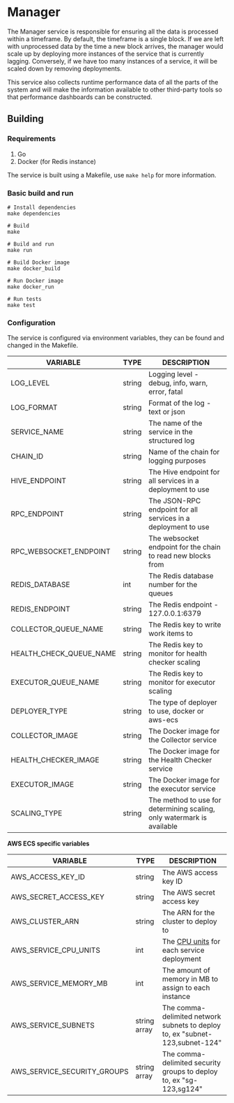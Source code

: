 # Manager

The Manager service is responsible for ensuring all the data is processed within
a timeframe. By default, the timeframe is a single block. If we are left with 
unprocessed data by the time a new block arrives, the manager would scale up by 
deploying more instances of the service that is currently lagging. Conversely, if
we have too many instances of a service, it will be scaled down by removing
deployments.

This service also collects runtime performance data of all the parts of the 
system and will make the information available to other third-party tools so
that performance dashboards can be constructed.

## Building

### Requirements

1. Go
2. Docker (for Redis instance)

The service is built using a Makefile, use `make help` for more information.

### Basic build and run

```shell
# Install dependencies
make dependencies

# Build
make

# Build and run
make run

# Build Docker image
make docker_build

# Run Docker image
make docker_run

# Run tests
make test
```

### Configuration

The service is configured via environment variables, they can be found and 
changed in the Makefile.

|VARIABLE|TYPE|DESCRIPTION|
|--------|----|-----------|
LOG_LEVEL|string|Logging level - debug, info, warn, error, fatal|
LOG_FORMAT|string|Format of the log - text or json|
SERVICE_NAME|string|The name of the service in the structured log|
CHAIN_ID|string|Name of the chain for logging purposes|
HIVE_ENDPOINT|string|The Hive endpoint for all services in a deployment to use|
RPC_ENDPOINT|string|The JSON-RPC endpoint for all services in a deployment to use|
RPC_WEBSOCKET_ENDPOINT|string|The websocket endpoint for the chain to read new blocks from|
REDIS_DATABASE|int|The Redis database number for the queues|
REDIS_ENDPOINT|string|The Redis endpoint - 127.0.0.1:6379|
COLLECTOR_QUEUE_NAME|string|The Redis key to write work items to|
HEALTH_CHECK_QUEUE_NAME|string|The Redis key to monitor for health checker scaling|
EXECUTOR_QUEUE_NAME|string|The Redis key to monitor for executor scaling|
DEPLOYER_TYPE|string|The type of deployer to use, docker or aws-ecs|
COLLECTOR_IMAGE|string|The Docker image for the Collector service|
HEALTH_CHECKER_IMAGE|string|The Docker image for the Health Checker service|
EXECUTOR_IMAGE|string|The Docker image for the executor service|
SCALING_TYPE|string|The method to use for determining scaling, only watermark is available|


__AWS ECS specific variables__

|VARIABLE|TYPE|DESCRIPTION|
|--------|----|-----------|
AWS_ACCESS_KEY_ID|string|The AWS access key ID|
AWS_SECRET_ACCESS_KEY|string|The AWS secret access key|
AWS_CLUSTER_ARN|string|The ARN for the cluster to deploy to|
AWS_SERVICE_CPU_UNITS|int|The [CPU units](https://aws.amazon.com/premiumsupport/knowledge-center/ecs-cpu-allocation/) for each service deployment|
AWS_SERVICE_MEMORY_MB|int|The amount of memory in MB to assign to each instance|
AWS_SERVICE_SUBNETS|string array|The comma-delimited network subnets to deploy to, ex "subnet-123,subnet-124"|
AWS_SERVICE_SECURITY_GROUPS|string array|The comma-delimited security groups to deploy to, ex "sg-123,sg124"|